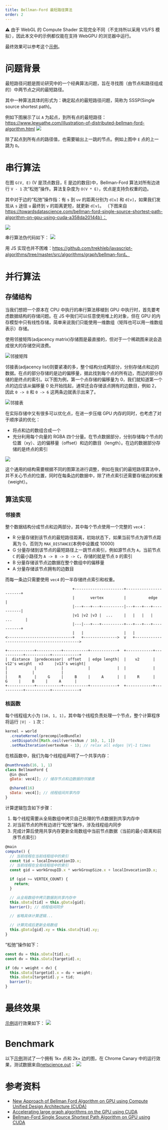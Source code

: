 ```yaml
---
title: Bellman-Ford 最短路径算法
order: 2
---
```


⚠️ 由于 WebGL 的 Compute Shader 实现完全不同（不支持所以采用 VS/FS 模拟），因此本文中的示例都仅能在支持 WebGPU 的浏览器中运行。

最终效果可以参考这个[示例](/zh/examples/gpgpu/graph/sssp)。

# 问题背景

最短路径问题是图论研究中的一个经典算法问题，旨在寻找图（由节点和路径组成的）中两节点之间的最短路径。

其中一种算法具体的形式为：确定起点的最短路径问题，简称为 SSSP(Single source shortest path)。

例如下图展示了以 `A` 为起点，到所有点的最短路径：
https://www.lewuathe.com/illustration-of-distributed-bellman-ford-algorithm.html
![](https://gw.alipayobjects.com/mdn/rms_6ae20b/afts/img/A*Z14rR51YAyUAAAAAAAAAAAAAARQnAQ)

除了起点到所有点的路径值，也需要输出上一跳的节点。例如上图中 `E` 点的上一跳为 `D`。

# 串行算法

在图 `G(V, E)` (V 是顶点数目，E 是边的数目)中，Bellman-Ford 算法对所有边进行 `V - 1` 次“松弛”操作。算法复杂度为 `O(V * E)`，优点是支持负权重的边。

其中对于边的“松弛”操作指：有 `s` 到 `uv` 的距离分别为 `d[u]` 和 `d[v]`，如果我们发现从 `s` 途径 `u` 最终到 `v` 的距离更短，就更新 `d[v]`。
（下图来自 https://towardsdatascience.com/bellman-ford-single-source-shortest-path-algorithm-on-gpu-using-cuda-a358da20144b）：

![](https://gw.alipayobjects.com/mdn/rms_6ae20b/afts/img/A*QhvGTp9mt3EAAAAAAAAAAAAAARQnAQ)

串行算法伪代码如下：
![](https://gw.alipayobjects.com/mdn/rms_6ae20b/afts/img/A*rEh_RI-sPtUAAAAAAAAAAAAAARQnAQ)

用 JS 实现也并不困难：https://github.com/trekhleb/javascript-algorithms/tree/master/src/algorithms/graph/bellman-ford。

# 并行算法

## 存储结构

当我们想把一个原本在 CPU 中执行的串行算法移植到 GPU 中执行时，首先要考虑数据结构的存储问题。在 JS 中我们可以任意使用堆上的对象，但在 GPU 的内存模型中只有线性存储，简单来说我们只能使用一维数组（矩阵也可以用一维数组表示）存储。

使用邻接矩阵(adjacency matrix)存储图是最直接的，但对于一个稀疏图来说会造成很大的存储空间浪费。

![邻接矩阵](https://gw.alipayobjects.com/mdn/rms_6ae20b/afts/img/A*72uKSpHHVNQAAAAAAAAAAAAAARQnAQ)

邻接表(adjacency list)则要紧凑的多，整个结构分成两部分，分别存储点和边的数据。在点的部分存储的是边的偏移量，据此找到每个点的所有边，而边的部分存储的是终点的索引。以下图为例，第一个点存储的偏移量为 0，我们就知道第一个点的边应该从偏移量 0 处开始找起，通常还会存储该点拥有的边数目，例如 2，因此 `0 -> 8` 和 `0 -> 6` 这两条边就表示出来了。

![邻接表](https://gw.alipayobjects.com/mdn/rms_6ae20b/afts/img/A*Ln9iSKyPaecAAAAAAAAAAAAAARQnAQ)

在实际存储中又有很多可以优化点，在进一步压缩 GPU 内存的同时，也考虑了对于顺序读的优化：
* 将点和边的数组合成一个
* 充分利用每个向量的 RGBA 四个分量。在节点数据部分，分别存储每个节点的位置（xy）、边的偏移量（offset）和边的数目（length）。在边的数据部分存储的是终点的索引

![](https://user-images.githubusercontent.com/3608471/77870977-65a0d280-7275-11ea-9065-3d3588825cba.png)

这个通用的结构需要根据不同的图算法进行调整，例如在我们的最短路径算法中，并不关心节点的位置，同时在每条边的数据中，除了终点索引还需要存储边的权重（weight）。

## 算法实现

### 邻接表

整个数据结构分成节点和边两部分，其中每个节点使用一个完整的 `vec4`：
* R 分量存储到该节点的最短路径距离，初始状态下，如果当前节点为源节点距离为 0，否则为 `MAX_DISTANCE`(本例中设置成 10000)
* G 分量存储到该节点的最短路径上一跳节点索引，例如源节点为 `A`，当前节点 `C` 的最小路径为 `A -> B -> D -> C`，存储的就是节点 `D` 的索引
* B 分量存储该节点边数据在整个数组中的偏移量
* A 分量存储该节点拥有的边数目

而每一条边只需要使用 `vec4` 的一半存储终点索引和权重。
```
                              +----------------------+-----------------------+
                              |       vertex         |          edge         |
                              |---+---+---+----------|---+---+---+-----------|
                              |v1 |v2 |v3 |  ...     |   |   |   |  ...      |
                              |---|---+---+----------+---+---+---+-----------+
                              |   |                  |   |
<-----------------------------+   +--------------->  v   +--------------------------------------------->

+------------+-----------+-----------+------------+  +------------+-----------+-----------+------------+
|  distance  |predecessor|  offset   | edge length|  |    v2      | v12's weight   v3     |v13's weight|
|            |           |           |            |  |            |           |           |            |
|     R      |     G     |     B     |     A      |  |     R      |     G     |     B     |     A      |
+------------+-----------+-----------+------------+  +------------+-----------+-----------+------------+
```

### 核函数

每个线程组大小为 `[16, 1, 1]`，其中每个线程负责处理一个节点，整个计算程序将运行 `|V| - 1` 次：
```javascript
kernel = world
  .createKernel(precompiledBundle)
  .setDispatch([Math.ceil(vertexNum / 16), 1, 1])
  .setMaxIteration(vertexNum - 1); // relax all edges |V|-1 times
```

在核函数中，我们为每个线程组声明了一个共享内存：
```javascript
@numthreads(16, 1, 1)
class BellmanFord {
  @in @out
  gData: vec4[]; // 储存节点和边数据的邻接表

  @shared(16)
  sData: vec4[]; // 线程组间共享内存
}
```

计算逻辑包含如下步骤：
1. 每个线程需要从全局数组中拷贝自己处理的节点数据到共享内存中
2. 对当前节点的所有边进行“松弛”操作，涉及线程组内同步
3. 完成计算后使用共享内存更新全局数组中当前节点数据（当前的最小距离和前序节点索引）

```javascript
@main
compute() {
  // 当前线程在当前线程组中的索引
  const tid = localInvocationID.x;
  // 当前线程在全局线程组中的索引
  const gid = workGroupID.x * workGroupSize.x + localInvocationID.x;

  if (gid >= VERTEX_COUNT) {
    return;
  }

  // 从全局数组中拷贝数据到共享内存中
  this.sData[tid] = this.gData[gid];
  barrier(); // 线程组间同步

  // 省略具体计算逻辑...

  // 计算完成后更新全局数组
  this.gData[gid].xy = this.sData[tid].xy;
}
```

“松弛”操作如下：
```javascript
const du = this.sData[tid].x;
const dv = this.sData[targetid].x;

if (du + weight < dv) {
  this.sData[targetid].x = du + weight;
  this.sData[targetid].y = tid;
  barrier();
}
```

# 最终效果

[示例](/zh/examples/gpgpu/graph/sssp)运行效果如下：
![](https://gw.alipayobjects.com/mdn/rms_6ae20b/afts/img/A*U_ynS4APYr8AAAAAAAAAAAAAARQnAQ)

# Benchmark

以下[示例](/zh/examples/gpgpu/graph/sssp#perf)测试了一个拥有 1k+ 点和 2k+ 边的图，在 Chrome Canary 中的运行效果，测试数据来自[netscience.out](https://github.com/pan-long/SSSP-on-GPU/blob/master/data/netscience.out)：
![](https://gw.alipayobjects.com/mdn/rms_6ae20b/afts/img/A*PlqfTZn-zboAAAAAAAAAAAAAARQnAQ)

# 参考资料

* [New Approach of Bellman Ford Algorithm on GPU using Compute Unified Design Architecture (CUDA)](http://citeseerx.ist.psu.edu/viewdoc/download?doi=10.1.1.695.9342&rep=rep1&type=pdf)
* [Accelerating large graph algorithms on the GPU using CUDA](http://citeseerx.ist.psu.edu/viewdoc/download?doi=10.1.1.102.4206&rep=rep1&type=pdf)
* [Bellman-Ford Single Source Shortest Path Algorithm on GPU using CUDA](https://towardsdatascience.com/bellman-ford-single-source-shortest-path-algorithm-on-gpu-using-cuda-a358da20144b)